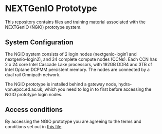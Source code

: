 NEXTGenIO Prototype
===================

This repository contains files and training material associated with the NEXTGenIO (NGIO) prototype system.

System Configuration
--------------------

The NGIO system consists of 2 login nodes (nextgenio-login1 and nextgenio-login2), and 34 complete compute nodes (CCNs). Each CCN has 2 x 24 core Intel Cascade Lake processors, with 192GB DDR4 and 3TB of Intel Optane DCPMM persistent memory. The nodes are connected by a dual rail Omnipath network.

The NGIO prototype is installed behind a gateway node, hydra-vpn.epcc.ed.ac.uk, which you need to log in to first before accessing the NGIO prototype login nodes.

Access conditions
-----------------

By accessing the NGIO prototype you are agreeing to the terms and conditions set out in [this file](tandc.html).